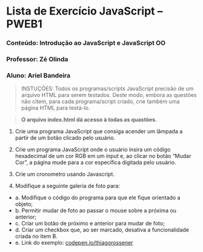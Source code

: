 # Lista de Exercício JavaScript – PWEB1
### Conteúdo: Introdução ao JavaScript e JavaScript OO
### Professor: Zé Olinda
### Aluno: Ariel Bandeira

>INSTUÇÕES: Todos os programas/scripts JavaScript precisão
de um arquivo HTML para serem testados. Deste modo, embora
as questões não citem, para cada programa/script criado, crie
também uma página HTML para testá-lo.

>**O arquivo index.html dá acesso à todas as quastões.**

1. Crie uma programa JavaScript que consiga acender um
lâmpada a partir de um botão clicado pelo usuário.

2. Crie um programa JavaScript onde o usuário insira um
código hexadecimal de um cor RGB em um input e, ao
clicar no botão “Mudar Cor”, a página mude para a cor
específica digitada pelo usuário.

3. Crie um cronometro usando Javascript.

4. Modifique a seguinte galeria de foto para:

- a. Modifique o código do programa para que ele fique
orientado a objeto;
- b. Permitir mudar de foto ao passar o mouse sobre a
próxima ou anterior;
- c. Criar um botão de próximo e anterior para mudar de
foto;
- d. Criar um checkbox que, ao ser marcado, desativa a
funcionalidade criada no item B.
- e. Link do exemplo: [codepen.io/thiagorossener](https://codepen.io/thiagorossener/pen/WmqQyo)
